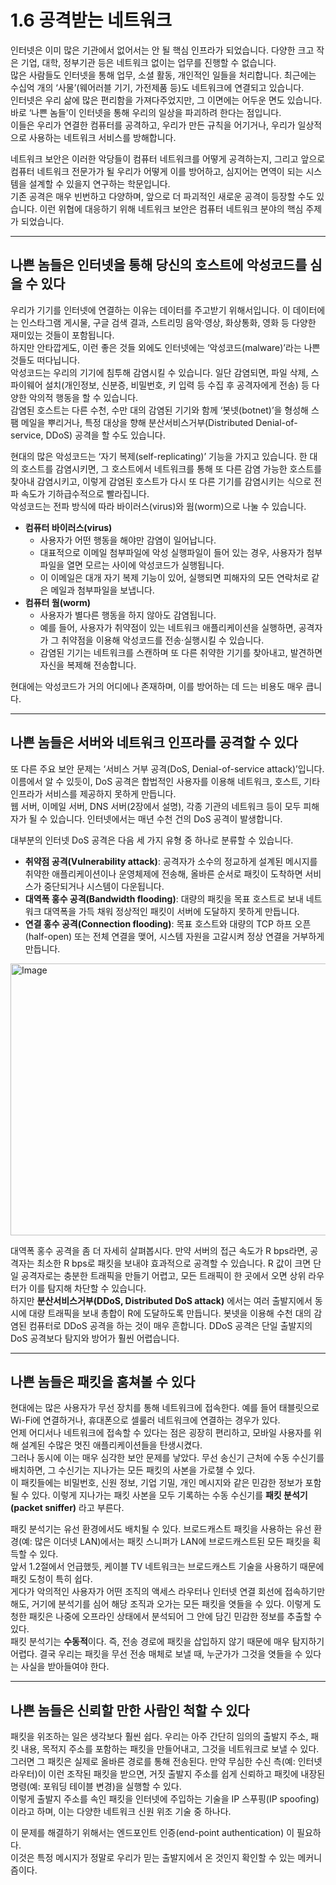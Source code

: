 # 1.6 공격받는 네트워크

인터넷은 이미 많은 기관에서 없어서는 안 될 핵심 인프라가 되었습니다. 다양한 크고 작은 기업, 대학, 정부기관 등은 네트워크 없이는 업무를 진행할 수 없습니다. <br>
많은 사람들도 인터넷을 통해 업무, 소셜 활동, 개인적인 일들을 처리합니다. 최근에는 수십억 개의 ‘사물’(웨어러블 기기, 가전제품 등)도 네트워크에 연결되고 있습니다. <br>
인터넷은 우리 삶에 많은 편리함을 가져다주었지만, 그 이면에는 어두운 면도 있습니다. 바로 ‘나쁜 놈들’이 인터넷을 통해 우리의 일상을 파괴하려 한다는 점입니다. <br>
이들은 우리가 연결한 컴퓨터를 공격하고, 우리가 만든 규칙을 어기거나, 우리가 일상적으로 사용하는 네트워크 서비스를 방해합니다.

네트워크 보안은 이러한 악당들이 컴퓨터 네트워크를 어떻게 공격하는지, 그리고 앞으로 컴퓨터 네트워크 전문가가 될 우리가 어떻게 이를 방어하고, 심지어는 면역이 되는 시스템을 설계할 수 있을지 연구하는 학문입니다. <br>
기존 공격은 매우 빈번하고 다양하며, 앞으로 더 파괴적인 새로운 공격이 등장할 수도 있습니다. 이런 위협에 대응하기 위해 네트워크 보안은 컴퓨터 네트워크 분야의 핵심 주제가 되었습니다.

---

## 나쁜 놈들은 인터넷을 통해 당신의 호스트에 악성코드를 심을 수 있다

우리가 기기를 인터넷에 연결하는 이유는 데이터를 주고받기 위해서입니다. 이 데이터에는 인스타그램 게시물, 구글 검색 결과, 스트리밍 음악·영상, 화상통화, 영화 등 다양한 재미있는 것들이 포함됩니다. <br>
하지만 안타깝게도, 이런 좋은 것들 외에도 인터넷에는 ‘악성코드(malware)’라는 나쁜 것들도 떠다닙니다. <br>
악성코드는 우리의 기기에 침투해 감염시킬 수 있습니다. 일단 감염되면, 파일 삭제, 스파이웨어 설치(개인정보, 신분증, 비밀번호, 키 입력 등 수집 후 공격자에게 전송) 등 다양한 악의적 행동을 할 수 있습니다. <br>
감염된 호스트는 다른 수천, 수만 대의 감염된 기기와 함께 ‘봇넷(botnet)’을 형성해 스팸 메일을 뿌리거나, 특정 대상을 향해 분산서비스거부(Distributed Denial-of-service, DDoS) 공격을 할 수도 있습니다.

현대의 많은 악성코드는 ‘자기 복제(self-replicating)’ 기능을 가지고 있습니다. 한 대의 호스트를 감염시키면, 그 호스트에서 네트워크를 통해 또 다른 감염 가능한 호스트를 찾아내 감염시키고, 이렇게 감염된 호스트가 다시 또 다른 기기를 감염시키는 식으로 전파 속도가 기하급수적으로 빨라집니다. <br>
악성코드는 전파 방식에 따라 바이러스(virus)와 웜(worm)으로 나눌 수 있습니다.

- **컴퓨터 바이러스(virus)**
    - 사용자가 어떤 행동을 해야만 감염이 일어납니다.
    - 대표적으로 이메일 첨부파일에 악성 실행파일이 들어 있는 경우, 사용자가 첨부파일을 열면 모르는 사이에 악성코드가 실행됩니다.
    - 이 이메일은 대개 자기 복제 기능이 있어, 실행되면 피해자의 모든 연락처로 같은 메일과 첨부파일을 보냅니다.
- **컴퓨터 웜(worm)**
    - 사용자가 별다른 행동을 하지 않아도 감염됩니다.
    - 예를 들어, 사용자가 취약점이 있는 네트워크 애플리케이션을 실행하면, 공격자가 그 취약점을 이용해 악성코드를 전송·실행시킬 수 있습니다.
    - 감염된 기기는 네트워크를 스캔하며 또 다른 취약한 기기를 찾아내고, 발견하면 자신을 복제해 전송합니다.

현대에는 악성코드가 거의 어디에나 존재하며, 이를 방어하는 데 드는 비용도 매우 큽니다.

---

## 나쁜 놈들은 서버와 네트워크 인프라를 공격할 수 있다

또 다른 주요 보안 문제는 ‘서비스 거부 공격(DoS, Denial-of-service attack)’입니다. <br>
이름에서 알 수 있듯이, DoS 공격은 합법적인 사용자를 이용해 네트워크, 호스트, 기타 인프라가 서비스를 제공하지 못하게 만듭니다. <br>
웹 서버, 이메일 서버, DNS 서버(2장에서 설명), 각종 기관의 네트워크 등이 모두 피해자가 될 수 있습니다. 인터넷에서는 매년 수천 건의 DoS 공격이 발생합니다.

대부분의 인터넷 DoS 공격은 다음 세 가지 유형 중 하나로 분류할 수 있습니다.

- **취약점 공격(Vulnerability attack)**: 공격자가 소수의 정교하게 설계된 메시지를 취약한 애플리케이션이나 운영체제에 전송해, 올바른 순서로 패킷이 도착하면 서비스가 중단되거나 시스템이 다운됩니다.
- **대역폭 홍수 공격(Bandwidth flooding)**: 대량의 패킷을 목표 호스트로 보내 네트워크 대역폭을 가득 채워 정상적인 패킷이 서버에 도달하지 못하게 만듭니다.
- **연결 홍수 공격(Connection flooding)**: 목표 호스트와 대량의 TCP 하프 오픈(half-open) 또는 전체 연결을 맺어, 시스템 자원을 고갈시켜 정상 연결을 거부하게 만듭니다.

<img width="730" height="435" alt="Image" src="https://github.com/user-attachments/assets/a7fb34e4-a855-465f-bc43-af75af624885" />

대역폭 홍수 공격을 좀 더 자세히 살펴봅시다. 만약 서버의 접근 속도가 R bps라면, 공격자는 최소한 R bps로 패킷을 보내야 효과적으로 공격할 수 있습니다. R 값이 크면 단일 공격자로는 충분한 트래픽을 만들기 어렵고, 모든 트래픽이 한 곳에서 오면 상위 라우터가 이를 탐지해 차단할 수 있습니다. <br>
하지만 **분산서비스거부(DDoS, Distributed DoS attack)** 에서는 여러 출발지에서 동시에 대량 트래픽을 보내 총합이 R에 도달하도록 만듭니다. 봇넷을 이용해 수천 대의 감염된 컴퓨터로 DDoS 공격을 하는 것이 매우 흔합니다. DDoS 공격은 단일 출발지의 DoS 공격보다 탐지와 방어가 훨씬 어렵습니다.

---

## 나쁜 놈들은 패킷을 훔쳐볼 수 있다


현대에는 많은 사용자가 무선 장치를 통해 네트워크에 접속한다. 예를 들어 태블릿으로 Wi-Fi에 연결하거나, 휴대폰으로 셀룰러 네트워크에 연결하는 경우가 있다. <br>
언제 어디서나 네트워크에 접속할 수 있다는 점은 굉장히 편리하고, 모바일 사용자를 위해 설계된 수많은 멋진 애플리케이션들을 탄생시켰다. <br>
그러나 동시에 이는 매우 심각한 보안 문제를 낳았다. 무선 송신기 근처에 수동 수신기를 배치하면, 그 수신기는 지나가는 모든 패킷의 사본을 가로챌 수 있다. <br>
이 패킷들에는 비밀번호, 신원 정보, 기업 기밀, 개인 메시지와 같은 민감한 정보가 포함될 수 있다. 이렇게 지나가는 패킷 사본을 모두 기록하는 수동 수신기를 **패킷 분석기(packet sniffer)** 라고 부른다.

패킷 분석기는 유선 환경에서도 배치될 수 있다. 브로드캐스트 패킷을 사용하는 유선 환경(예: 많은 이더넷 LAN)에서는 패킷 스니퍼가 LAN에 브로드캐스트된 모든 패킷을 획득할 수 있다. <br>
앞서 1.2절에서 언급했듯, 케이블 TV 네트워크는 브로드캐스트 기술을 사용하기 때문에 패킷 도청이 특히 쉽다. <br>
게다가 악의적인 사용자가 어떤 조직의 액세스 라우터나 인터넷 연결 회선에 접속하기만 해도, 거기에 분석기를 심어 해당 조직과 오가는 모든 패킷을 엿들을 수 있다. 이렇게 도청한 패킷은 나중에 오프라인 상태에서 분석되어 그 안에 담긴 민감한 정보를 추출할 수 있다. <br>
패킷 분석기는 **수동적**이다. 즉, 전송 경로에 패킷을 삽입하지 않기 때문에 매우 탐지하기 어렵다. 결국 우리는 패킷을 무선 전송 매체로 보낼 때, 누군가가 그것을 엿들을 수 있다는 사실을 받아들여야 한다.

---

## 나쁜 놈들은 신뢰할 만한 사람인 척할 수 있다

패킷을 위조하는 일은 생각보다 훨씬 쉽다. 우리는 아주 간단히 임의의 출발지 주소, 패킷 내용, 목적지 주소를 포함하는 패킷을 만들어내고, 그것을 네트워크로 보낼 수 있다. <br>
그러면 그 패킷은 실제로 올바른 경로를 통해 전송된다. 만약 무심한 수신 측(예: 인터넷 라우터)이 이런 조작된 패킷을 받으면, 거짓 출발지 주소를 쉽게 신뢰하고 패킷에 내장된 명령(예: 포워딩 테이블 변경)을 실행할 수 있다. <br>
이렇게 출발지 주소를 속인 패킷을 인터넷에 주입하는 기술을 IP 스푸핑(IP spoofing) 이라고 하며, 이는 다양한 네트워크 신원 위조 기술 중 하나다.

이 문제를 해결하기 위해서는 엔드포인트 인증(end-point authentication) 이 필요하다. <br>
이것은 특정 메시지가 정말로 우리가 믿는 출발지에서 온 것인지 확인할 수 있는 메커니즘이다.


